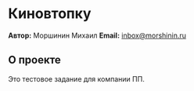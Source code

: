 # Киновтопку

__Автор:__ Моршинин Михаил
__Email:__ inbox@morshinin.ru

## О проекте

Это тестовое задание для компании ПП.